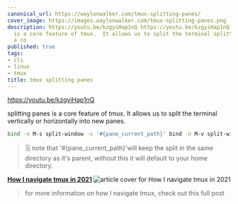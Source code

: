 ```yaml
---
canonical_url: https://waylonwalker.com/tmux-splitting-panes/
cover_image: https://images.waylonwalker.com/tmux-splitting-panes.png
description: https://youtu.be/kzgyiHap1nQ https://youtu.be/kzgyiHap1nQ splitting panes
  is a core feature of tmux.  It allows us to split the terminal splitting panes is
  a co
published: true
tags:
- cli
- linux
- tmux
title: tmux splitting panes
---
```


https://youtu.be/kzgyiHap1nQ

splitting panes is a core feature of tmux.  It allows us to split the terminal vertically or horizontally into new panes.

``` bash
bind -n M-s split-window -c '#{pane_current_path}' bind -n M-v split-window -h -c '#{pane_current_path}' bind -n M-X kill-pane
```

> 🗒️ note that  '#{pane_current_path}'will keep the split in the same directory
> as it's parent, without this it will default to your home directory.



  <div class="onelinelink-wrapper">
      <a class="onelinelink" href="https://waylonwalker.com/tmux-nav-2021/">
          <img style="float: right;" align='right' src="https://images.waylonwalker.com/tmux-nav-2021-og_250x140.png" alt="article cover for 
 How I navigate tmux in 2021
"/>
          <p><strong>
 How I navigate tmux in 2021
</strong></p>
      </a>
  </div>


> for more information on how I navigate tmux, check out this full post